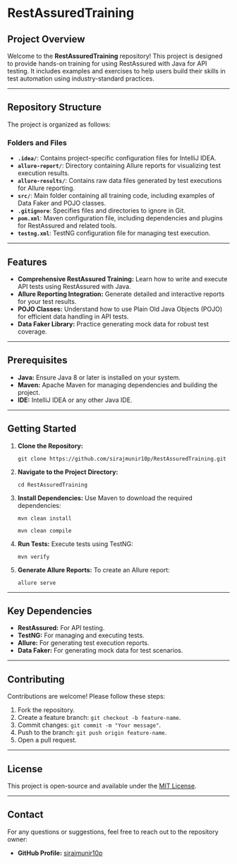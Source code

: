 # RestAssuredTraining

## Project Overview
Welcome to the **RestAssuredTraining** repository! This project is designed to provide hands-on training for using RestAssured with Java for API testing. It includes examples and exercises to help users build their skills in test automation using industry-standard practices.

---

## Repository Structure
The project is organized as follows:

### **Folders and Files**
- **`.idea/`**: Contains project-specific configuration files for IntelliJ IDEA.
- **`allure-report/`**: Directory containing Allure reports for visualizing test execution results.
- **`allure-results/`**: Contains raw data files generated by test executions for Allure reporting.
- **`src/`**: Main folder containing all training code, including examples of Data Faker and POJO classes.
- **`.gitignore`**: Specifies files and directories to ignore in Git.
- **`pom.xml`**: Maven configuration file, including dependencies and plugins for RestAssured and related tools.
- **`testng.xml`**: TestNG configuration file for managing test execution.

---

## Features
- **Comprehensive RestAssured Training:** Learn how to write and execute API tests using RestAssured with Java.
- **Allure Reporting Integration:** Generate detailed and interactive reports for your test results.
- **POJO Classes:** Understand how to use Plain Old Java Objects (POJO) for efficient data handling in API tests.
- **Data Faker Library:** Practice generating mock data for robust test coverage.

---

## Prerequisites
- **Java:** Ensure Java 8 or later is installed on your system.
- **Maven:** Apache Maven for managing dependencies and building the project.
- **IDE:** IntelliJ IDEA or any other Java IDE.

---

## Getting Started
1. **Clone the Repository:**
   ```
   git clone https://github.com/sirajmunir10p/RestAssuredTraining.git
   ```

2. **Navigate to the Project Directory:**
   ```
   cd RestAssuredTraining
   ```

3. **Install Dependencies:**
   Use Maven to download the required dependencies:
   ```
   mvn clean install
   ```
   ```
   mvn clean compile  
   ```

4. **Run Tests:**
   Execute tests using TestNG:
   ```
   mvn verify
   ```

5. **Generate Allure Reports:**
   To create an Allure report:
   ```
   allure serve
   ```

---

## Key Dependencies
- **RestAssured:** For API testing.
- **TestNG:** For managing and executing tests.
- **Allure:** For generating test execution reports.
- **Data Faker:** For generating mock data for test scenarios.

---

## Contributing
Contributions are welcome! Please follow these steps:
1. Fork the repository.
2. Create a feature branch: `git checkout -b feature-name`.
3. Commit changes: `git commit -m "Your message"`.
4. Push to the branch: `git push origin feature-name`.
5. Open a pull request.

---

## License
This project is open-source and available under the [MIT License](LICENSE).

---

## Contact
For any questions or suggestions, feel free to reach out to the repository owner:
- **GitHub Profile:** [sirajmunir10p](https://github.com/sirajmunir10p)

